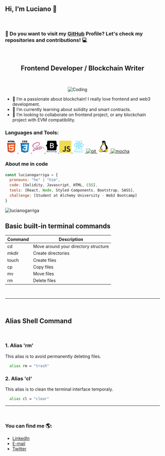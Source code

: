 ## Hi, I’m Luciano 👋 
<br>

### 🌊 Do you want to visit my [GitHub](https://github.com/lucianogarriga) Profile? Let's check my repositories and contributions! 💻

<br>
 <h2 align="center">Frontend Developer / Blockchain Writer </h3>

<p align="left"> <img src="https://komarev.com/ghpvc/?username=lucianogarriga&label=Profile%20views&color=0e75b6&style=flat" alt="" /> </p>
<img align="right" alt="Coding" width="300" src="https://cdn.dribbble.com/users/330915/screenshots/3587000/10_coding_dribbble.gif">

<br>


- 👀 I’m a passionate about blockchain! I really love frontend and web3 development.
- 🌱 I’m currently learning about solidity and smart contracts. 
- 👀 I’m looking to collaborate on frontend project, or any blockchain project with EVM compatibility.


<h3 align="left">Languages and Tools:</h3>
<p align="left"> 
    <a href="https://www.w3.org/html/" target="_blank" rel="noreferrer"> <img src="https://raw.githubusercontent.com/devicons/devicon/master/icons/html5/html5-original-wordmark.svg" alt="html5" width="40" height="40"/> </a>
  <a href="https://www.w3schools.com/css/" target="_blank" rel="noreferrer"> <img src="https://raw.githubusercontent.com/devicons/devicon/master/icons/css3/css3-original-wordmark.svg" alt="css3" width="40" height="40"/> </a> 
  <a href="https://sass-lang.com" target="_blank" rel="noreferrer"> <img src="https://raw.githubusercontent.com/devicons/devicon/master/icons/sass/sass-original.svg" alt="sass" width="40" height="40"/> </a> 
  <a href="https://getbootstrap.com" target="_blank" rel="noreferrer"> <img src="https://raw.githubusercontent.com/devicons/devicon/master/icons/bootstrap/bootstrap-plain-wordmark.svg" alt="bootstrap" width="40" height="40"/> </a>
  <a href="https://developer.mozilla.org/en-US/docs/Web/JavaScript" target="_blank" rel="noreferrer"> <img src="https://raw.githubusercontent.com/devicons/devicon/master/icons/javascript/javascript-original.svg" alt="javascript" width="40" height="40"/> </a> 
    <a href="https://reactjs.org/" target="_blank" rel="noreferrer"> <img src="https://raw.githubusercontent.com/devicons/devicon/master/icons/react/react-original-wordmark.svg" alt="react" width="40" height="40"/> </a>
   <a href="https://git-scm.com/" target="_blank" rel="noreferrer"> <img src="https://www.vectorlogo.zone/logos/git-scm/git-scm-icon.svg" alt="git" width="40" height="40"/> </a> 
  <a href="https://www.linux.org/" target="_blank" rel="noreferrer"> <img src="https://raw.githubusercontent.com/devicons/devicon/master/icons/linux/linux-original.svg" alt="linux" width="40" height="40"/> </a> <a href="https://mochajs.org" target="_blank" rel="noreferrer"> <img src="https://www.vectorlogo.zone/logos/mochajs/mochajs-icon.svg" alt="mocha" width="40" height="40"/> </a> 
</p>



### About me in code

``` js
const lucianogarriga = {
  pronouns: "he" | "him",
  code: [Solidity, Javascript, HTML, CSS],
  tools: [React, Node, Styled-Components, Bootstrap, SASS],
  challenge: [Student at Alchemy University - Web3 Bootcamp]
}
```

[//]: <[![lucianogarriga's github stats](https://github-readme-stats.vercel.app/api?username=lucianogarriga)](https://github.com/anuraghazra/github-readme-stats)> 

<img align="center" src="https://github-readme-streak-stats.herokuapp.com/?user=lucianogarriga&" alt="lucianogarriga" />

<br> 

## Basic built-in terminal commands

| Command | Description                          |
|---------|--------------------------------------|
| cd      | Move around your directory structure |
| mkdir   | Create directories                   |
| touch   | Create files                         |
| cp      | Copy files                           |
| mv      | Move files                           |
| rm      | Delete files                         |

<br>

-----------

<br>

## Alias Shell Command
<br>

### 1. Alias '**rm**'
This alias is to avoid permanently deleting files.

  ```sh
    alias rm = "trash"
  ```

  ### 2. Alias '**cl**'  
This alias is to clean the terminal interface temporaly.

  ```sh
    alias cl = "clear"
  ```

------
<br>

### You can find me :earth_americas::
- [LinkedIn](https://www.linkedin.com/in/lucianogarriga)
- [E-mail](lucianomgarriga@gmail.com)
- [Twitter](https://twitter.com/luchogarriga)